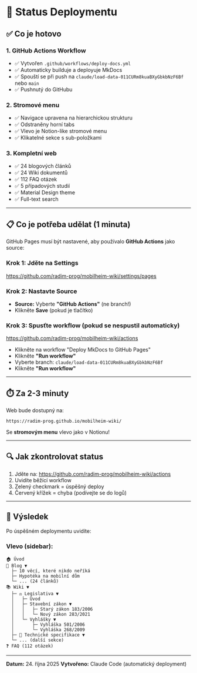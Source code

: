 # 🚀 Status Deploymentu

## ✅ Co je hotovo

### 1. GitHub Actions Workflow
- ✅ Vytvořen `.github/workflows/deploy-docs.yml`
- ✅ Automaticky builduje a deployuje MkDocs
- ✅ Spouští se při push na `claude/load-data-011CURm8kuaBXyGbkbNzF6Bf` nebo `main`
- ✅ Pushnutý do GitHubu

### 2. Stromové menu
- ✅ Navigace upravena na hierarchickou strukturu
- ✅ Odstraněny horní tabs
- ✅ Vlevo je Notion-like stromové menu
- ✅ Klikatelné sekce s sub-položkami

### 3. Kompletní web
- ✅ 24 blogových článků
- ✅ 24 Wiki dokumentů
- ✅ 112 FAQ otázek
- ✅ 5 případových studií
- ✅ Material Design theme
- ✅ Full-text search

---

## 📋 Co je potřeba udělat (1 minuta)

GitHub Pages musí být nastavené, aby používalo **GitHub Actions** jako source:

### Krok 1: Jděte na Settings
https://github.com/radim-prog/mobilheim-wiki/settings/pages

### Krok 2: Nastavte Source
- **Source:** Vyberte **"GitHub Actions"** (ne branch!)
- Klikněte **Save** (pokud je tlačítko)

### Krok 3: Spusťte workflow (pokud se nespustil automaticky)
https://github.com/radim-prog/mobilheim-wiki/actions

- Klikněte na workflow "Deploy MkDocs to GitHub Pages"
- Klikněte **"Run workflow"**
- Vyberte branch: `claude/load-data-011CURm8kuaBXyGbkbNzF6Bf`
- Klikněte **"Run workflow"**

---

## ⏱️ Za 2-3 minuty

Web bude dostupný na:
```
https://radim-prog.github.io/mobilheim-wiki/
```

Se **stromovým menu** vlevo jako v Notionu!

---

## 🔍 Jak zkontrolovat status

1. Jděte na: https://github.com/radim-prog/mobilheim-wiki/actions
2. Uvidíte běžící workflow
3. Zelený checkmark = úspěšný deploy
4. Červený křížek = chyba (podívejte se do logů)

---

## 🎯 Výsledek

Po úspěšném deploymentu uvidíte:

### Vlevo (sidebar):
```
🏠 Úvod
📝 Blog ▼
  ├─ 10 věcí, které nikdo neříká
  ├─ Hypotéka na mobilní dům
  └─ ... (24 článků)
📚 Wiki ▼
  ├─ ⚖️ Legislativa ▼
  │   ├─ Úvod
  │   ├─ Stavební zákon ▼
  │   │   ├─ Starý zákon 183/2006
  │   │   └─ Nový zákon 283/2021
  │   └─ Vyhlášky ▼
  │       ├─ Vyhláška 501/2006
  │       └─ Vyhláška 268/2009
  ├─ 🔧 Technické specifikace ▼
  └─ ... (další sekce)
❓ FAQ (112 otázek)
```

---

**Datum:** 24. října 2025
**Vytvořeno:** Claude Code (automatický deployment)
